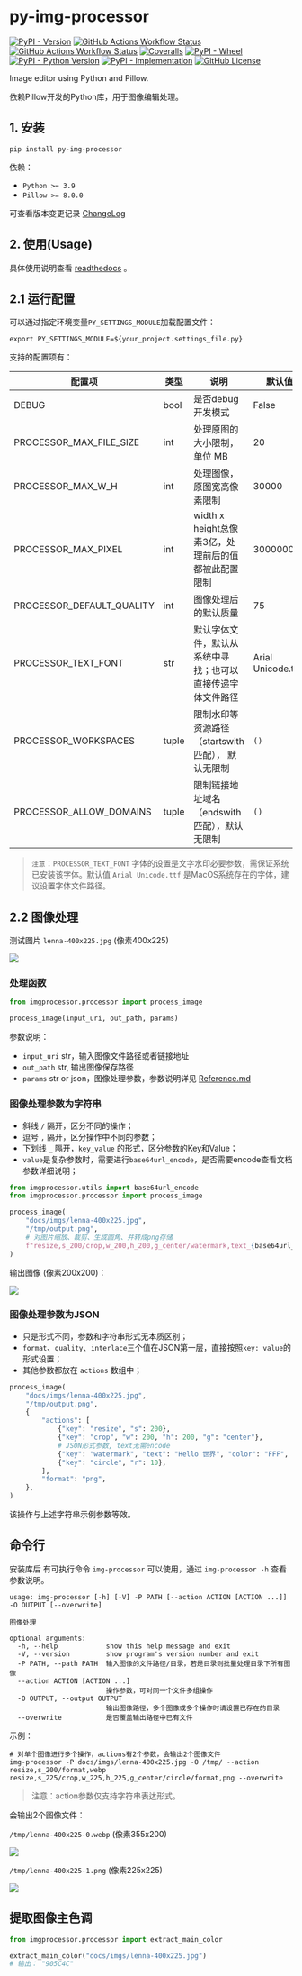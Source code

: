 # py-img-processor

[![PyPI - Version](https://img.shields.io/pypi/v/py-img-processor)](https://github.com/SkylerHu/py-img-processor)
[![GitHub Actions Workflow Status](https://github.com/SkylerHu/py-img-processor/actions/workflows/pre-commit.yml/badge.svg?branch=master)](https://github.com/SkylerHu/py-img-processor)
[![GitHub Actions Workflow Status](https://github.com/SkylerHu/py-img-processor/actions/workflows/test-py3.yml/badge.svg?branch=master)](https://github.com/SkylerHu/py-img-processor)
[![Coveralls](https://img.shields.io/coverallsCoverage/github/SkylerHu/py-img-processor?branch=master)](https://github.com/SkylerHu/py-img-processor)
[![PyPI - Wheel](https://img.shields.io/pypi/wheel/py-img-processor)](https://github.com/SkylerHu/py-img-processor)
[![PyPI - Python Version](https://img.shields.io/pypi/pyversions/py-img-processor)](https://github.com/SkylerHu/py-img-processor)
[![PyPI - Implementation](https://img.shields.io/pypi/implementation/py-img-processor)](https://github.com/SkylerHu/py-img-processor)
[![GitHub License](https://img.shields.io/github/license/SkylerHu/py-img-processor)](https://github.com/SkylerHu/py-img-processor)


Image editor using Python and Pillow.

依赖Pillow开发的Python库，用于图像编辑处理。


## 1. 安装

	pip install py-img-processor

依赖：

- `Python >= 3.9`
- `Pillow >= 8.0.0`

可查看版本变更记录 [ChangeLog](./docs/CHANGELOG-1.x.md)

## 2. 使用(Usage)

具体使用说明查看 [readthedocs](https://py-img-processor.readthedocs.io/) 。

## 2.1 运行配置
可以通过指定环境变量`PY_SETTINGS_MODULE`加载配置文件：

    export PY_SETTINGS_MODULE=${your_project.settings_file.py}

支持的配置项有：

| 配置项 | 类型 | 说明 | 默认值 |
| - | - | - | - |
| DEBUG | bool | 是否debug开发模式 | False |
| PROCESSOR_MAX_FILE_SIZE | int | 处理原图的大小限制， 单位 MB | 20 |
| PROCESSOR_MAX_W_H | int | 处理图像，原图宽高像素限制 | 30000 |
| PROCESSOR_MAX_PIXEL | int | width x height总像素3亿，处理前后的值都被此配置限制 | 300000000 |
| PROCESSOR_DEFAULT_QUALITY | int | 图像处理后的默认质量 | 75 |
| PROCESSOR_TEXT_FONT | str | 默认字体文件，默认从系统中寻找；也可以直接传递字体文件路径 | Arial Unicode.ttf |
| PROCESSOR_WORKSPACES | tuple | 限制水印等资源路径 （startswith匹配）， 默认无限制 | `()` |
| PROCESSOR_ALLOW_DOMAINS | tuple | 限制链接地址域名 （endswith匹配），默认无限制 | `()` |

> `注意`：`PROCESSOR_TEXT_FONT` 字体的设置是文字水印必要参数，需保证系统已安装该字体。默认值 `Arial Unicode.ttf` 是MacOS系统存在的字体，建议设置字体文件路径。

## 2.2 图像处理

测试图片 `lenna-400x225.jpg` (像素400x225)

![](./docs/imgs/lenna-400x225.jpg)


### 处理函数
```python
from imgprocessor.processor import process_image

process_image(input_uri, out_path, params)
```

参数说明：

- `input_uri` str，输入图像文件路径或者链接地址
- `out_path` str, 输出图像保存路径
- `params` str or json，图像处理参数，参数说明详见 [Reference.md](./docs/Reference.md)


### 图像处理参数为字符串

- 斜线 `/` 隔开，区分不同的操作；
- 逗号 `,` 隔开，区分操作中不同的参数；
- 下划线 `_` 隔开，`key_value` 的形式，区分参数的Key和Value；
- `value`是复杂参数时，需要进行`base64url_encode`，是否需要encode查看文档参数详细说明；

```python
from imgprocessor.utils import base64url_encode
from imgprocessor.processor import process_image

process_image(
    "docs/imgs/lenna-400x225.jpg",
    "/tmp/output.png",
    # 对图片缩放、裁剪、生成圆角、并转成png存储
    f"resize,s_200/crop,w_200,h_200,g_center/watermark,text_{base64url_encode('Hello 世界')},color_FFF,size_20/circle,r_10/format,png",
)
```

输出图像 (像素200x200)：

![](./docs/imgs/lenna-edit.png)

### 图像处理参数为JSON
- 只是形式不同，参数和字符串形式无本质区别；
- `format`、`quality`、`interlace`三个值在JSON第一层，直接按照`key: value`的形式设置；
- 其他参数都放在 `actions` 数组中；

```python
process_image(
    "docs/imgs/lenna-400x225.jpg",
    "/tmp/output.png",
    {
        "actions": [
            {"key": "resize", "s": 200},
            {"key": "crop", "w": 200, "h": 200, "g": "center"},
            # JSON形式参数, text无需encode
            {"key": "watermark", "text": "Hello 世界", "color": "FFF", "size": 20},
            {"key": "circle", "r": 10},
        ],
        "format": "png",
    },
)
```
该操作与上述字符串示例参数等效。

## 命令行
安装库后 有可执行命令 `img-processor` 可以使用，通过 `img-processor -h` 查看参数说明。

```shell
usage: img-processor [-h] [-V] -P PATH [--action ACTION [ACTION ...]] -O OUTPUT [--overwrite]

图像处理

optional arguments:
  -h, --help            show this help message and exit
  -V, --version         show program's version number and exit
  -P PATH, --path PATH  输入图像的文件路径/目录，若是目录则批量处理目录下所有图像
  --action ACTION [ACTION ...]
                        操作参数，可对同一个文件多组操作
  -O OUTPUT, --output OUTPUT
                        输出图像路径，多个图像或多个操作时请设置已存在的目录
  --overwrite           是否覆盖输出路径中已有文件
```

示例：
```shell
# 对单个图像进行多个操作，actions有2个参数，会输出2个图像文件
img-processor -P docs/imgs/lenna-400x225.jpg -O /tmp/ --action resize,s_200/format,webp resize,s_225/crop,w_225,h_225,g_center/circle/format,png --overwrite
```

> 注意：action参数仅支持字符串表达形式。

会输出2个图像文件：

`/tmp/lenna-400x225-0.webp` (像素355x200)

![](./docs/imgs/lenna-400x225-0.webp)

`/tmp/lenna-400x225-1.png` (像素225x225)

![](./docs/imgs/lenna-400x225-1.png)


## 提取图像主色调
```python
from imgprocessor.processor import extract_main_color

extract_main_color("docs/imgs/lenna-400x225.jpg")
# 输出： "905C4C"
```
